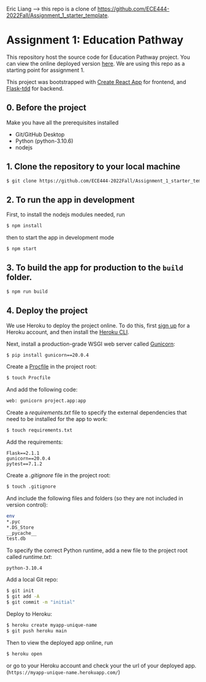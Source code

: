 Eric Liang --> this repo is a clone of https://github.com/ECE444-2022Fall/Assignment_1_starter_template.

# Assignment 1: Education Pathway

This repository host the source code for Education Pathway project. You can view the online deployed version [here](https://assignment-1-starter-template.herokuapp.com/). We are using this repo as a starting point for assignment 1.


This project was bootstrapped with [Create React App](https://github.com/facebook/create-react-app) for frontend, and [Flask-tdd](https://github.com/mjhea0/flaskr-tdd) for backend.


## 0. Before the project

Make you have all the prerequisites installed
* Git/GitHub Desktop
* Python (python-3.10.6)
* nodejs



## 1. Clone the repository to your local machine
```sh
$ git clone https://github.com/ECE444-2022Fall/Assignment_1_starter_template.git
```
## 2. To run the app in development

First, to install the nodejs modules needed, run
```sh
$ npm install
```
then to start the app in development mode
```sh
$ npm start
```
## 3. To build the app for production to the `build` folder.
```sh
$ npm run build
```
## 4. Deploy the project
   
We use Heroku to deploy the project online. To do this, first [sign up](https://signup.heroku.com/) for a Heroku account,  and then install the [Heroku CLI](https://devcenter.heroku.com/articles/heroku-cli).


Next, install a production-grade WSGI web server called [Gunicorn](http://gunicorn.org/):

```sh
$ pip install gunicorn==20.0.4
```

Create a [Procfile](https://devcenter.heroku.com/articles/procfile) in the project root:

```sh
$ touch Procfile
```

And add the following code:

```sh
web: gunicorn project.app:app
```

Create a *requirements.txt* file to specify the external dependencies that need to be installed for the app to work:

```sh
$ touch requirements.txt
```

Add the requirements:

```
Flask==2.1.1
gunicorn==20.0.4
pytest==7.1.2
```

Create a *.gitignore* file in the project root:

```sh
$ touch .gitignore
```

And include the following files and folders (so they are not included in version control):

```sh
env
*.pyc
*.DS_Store
__pycache__
test.db
```

To specify the correct Python runtime, add a new file to the project root called *runtime.txt*:

```
python-3.10.4
```

Add a local Git repo:

```sh
$ git init
$ git add -A
$ git commit -m "initial"
```

Deploy to Heroku:

```sh
$ heroku create myapp-unique-name
$ git push heroku main
```
Then to view the deployed app online, run 

```sh
$ heroku open
```
or go to your Heroku account and check your the url of your deployed app. (`https://myapp-unique-name.herokuapp.com/`)
